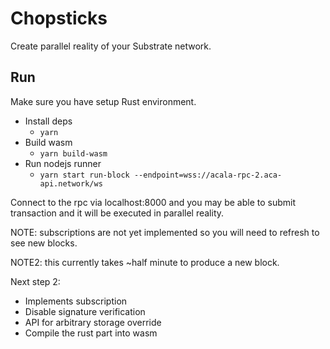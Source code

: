 # Chopsticks

Create parallel reality of your Substrate network.

## Run

Make sure you have setup Rust environment.

- Install deps
  - `yarn`
- Build wasm
  - `yarn build-wasm`
- Run nodejs runner
  - `yarn start run-block --endpoint=wss://acala-rpc-2.aca-api.network/ws`

Connect to the rpc via localhost:8000 and you may be able to submit transaction and it will be executed in parallel reality.

NOTE: subscriptions are not yet implemented so you will need to refresh to see new blocks.

NOTE2: this currently takes ~half minute to produce a new block.

Next step 2:

- Implements subscription
- Disable signature verification
- API for arbitrary storage override
- Compile the rust part into wasm
